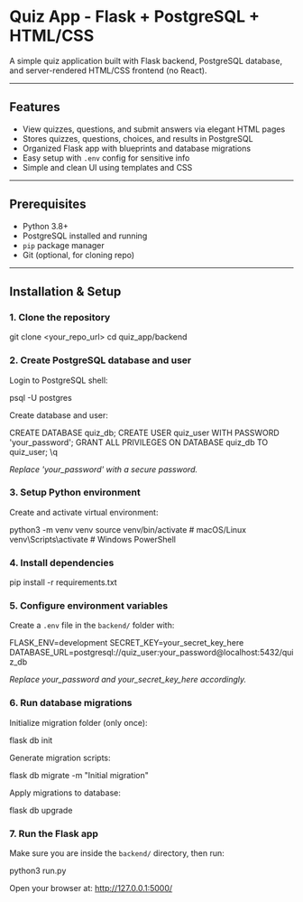 # Quiz App - Flask + PostgreSQL + HTML/CSS

A simple quiz application built with Flask backend, PostgreSQL database, and server-rendered HTML/CSS frontend (no React).

---

## Features

- View quizzes, questions, and submit answers via elegant HTML pages
- Stores quizzes, questions, choices, and results in PostgreSQL
- Organized Flask app with blueprints and database migrations
- Easy setup with `.env` config for sensitive info
- Simple and clean UI using templates and CSS

---
## Prerequisites

- Python 3.8+  
- PostgreSQL installed and running  
- `pip` package manager  
- Git (optional, for cloning repo)

---

## Installation & Setup

### 1. Clone the repository

git clone <your_repo_url>
cd quiz_app/backend

### 2. Create PostgreSQL database and user

Login to PostgreSQL shell:

psql -U postgres

Create database and user:

CREATE DATABASE quiz_db;
CREATE USER quiz_user WITH PASSWORD 'your_password';
GRANT ALL PRIVILEGES ON DATABASE quiz_db TO quiz_user;
\q

*Replace 'your_password' with a secure password.*

### 3. Setup Python environment

Create and activate virtual environment:

python3 -m venv venv
source venv/bin/activate        # macOS/Linux
venv\Scripts\activate           # Windows PowerShell

### 4. Install dependencies

pip install -r requirements.txt

### 5. Configure environment variables

Create a `.env` file in the `backend/` folder with:

FLASK_ENV=development
SECRET_KEY=your_secret_key_here
DATABASE_URL=postgresql://quiz_user:your_password@localhost:5432/quiz_db

*Replace your_password and your_secret_key_here accordingly.*

### 6. Run database migrations

Initialize migration folder (only once):

flask db init

Generate migration scripts:

flask db migrate -m "Initial migration"

Apply migrations to database:

flask db upgrade

### 7. Run the Flask app

Make sure you are inside the `backend/` directory, then run:

python3 run.py

Open your browser at: http://127.0.0.1:5000/


